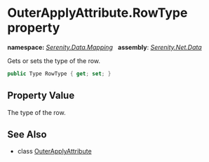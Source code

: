 # OuterApplyAttribute.RowType property
**namespace:** *[Serenity.Data.Mapping](../../README.md#serenity.data.mapping-namespace)*   **assembly**: *[Serenity.Net.Data](../../README.md)*

Gets or sets the type of the row.

```csharp
public Type RowType { get; set; }
```

## Property Value

The type of the row.

## See Also

* class [OuterApplyAttribute](../OuterApplyAttribute.md)